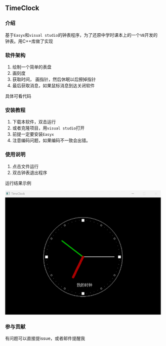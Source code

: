 ## TimeClock

### 介绍

基于`Easyx`和`visual studio`的钟表程序，为了还原中学时课本上的一个`VB`开发的钟表。用C++库做了实现

### 软件架构

1. 绘制一个简单的表盘
2. 画刻度
3. 获取时间， 画指针，然后休眠以后擦掉指针
4. 最后获取消息，如果鼠标消息到达关闭软件

具体可看代码


### 安装教程

1.  下载本软件，双击运行
2.  或者克隆项目，用`visual studio`打开
3.  前提一定要安装`Easyx`
4.  注意编码问题，如果编码不一致会出错。

### 使用说明

1.  点击文件运行
2.  双击钟表退出程序

运行结果示例

![运行结果](runshow.gif)

### 参与贡献

有问题可以直接提issue，或者邮件提醒我